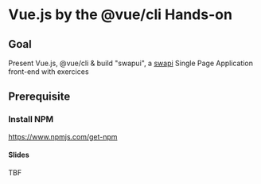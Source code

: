 # Vue.js by the @vue/cli Hands-on 

## Goal
Present Vue.js, @vue/cli & build "swapui", a [swapi](https://swapi.co/) Single Page Application front-end with exercices

## Prerequisite 
### Install NPM
https://www.npmjs.com/get-npm

#### Slides
TBF
